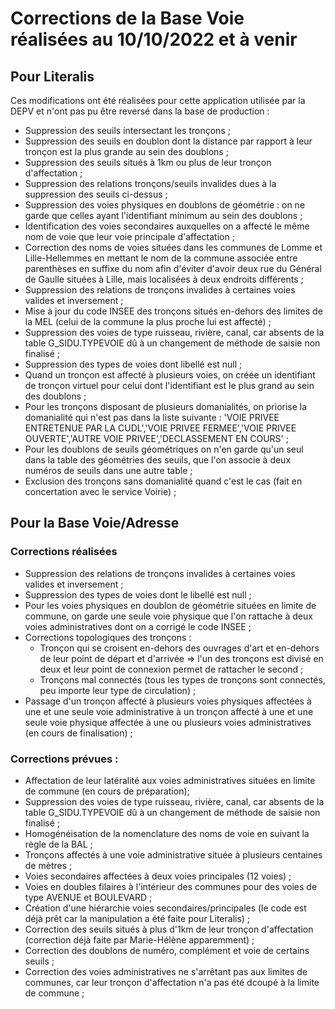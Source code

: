 # Corrections de la Base Voie réalisées au 10/10/2022 et à venir

## Pour Literalis

Ces modifications ont été réalisées pour cette application utilisée par la DEPV et n'ont pas pu être reversé dans la base de production :

- Suppression des seuils intersectant les tronçons ;
- Suppression des seuils en doublon dont la distance par rapport à leur tronçon est la plus grande au sein des doublons ;
- Suppression des seuils situés à 1km ou plus de leur tronçon d'affectation ;
- Suppression des relations tronçons/seuils invalides dues à la suppression des seuils ci-dessus ;
- Suppression des voies physiques en doublons de géométrie : on ne garde que celles ayant l'identifiant minimum au sein des doublons ;
- Identification des voies secondaires auxquelles on a affecté le même nom de voie que leur voie principale d'affectation ;
- Correction des noms de voies situées dans les communes de Lomme et Lille-Hellemmes en mettant le nom de la commune associée entre parenthèses en suffixe du nom afin d'éviter d'avoir deux rue du Général de Gaulle situées à Lille, mais localisées à deux endroits différents ;
- Suppression des relations de tronçons invalides à certaines voies valides et inversement ;
- Mise à jour du code INSEE des tronçons situés en-dehors des limites de la MEL (celui de la commune la plus proche lui est affecté) ;
- Suppression des voies de type ruisseau, rivière, canal, car absents de la table G_SIDU.TYPEVOIE dû à un changement de méthode de saisie non finalisé ;
- Suppression des types de voies dont libellé est null ;
- Quand un tronçon est affecté à plusieurs voies, on créée un identifiant de tronçon virtuel pour celui dont l'identifiant est le plus grand au sein des doublons ;
- Pour les tronçons disposant de plusieurs domanialités, on priorise la domanialité qui n'est pas dans la liste suivante : 'VOIE PRIVEE ENTRETENUE PAR LA CUDL','VOIE PRIVEE FERMEE','VOIE PRIVEE OUVERTE','AUTRE VOIE PRIVEE','DECLASSEMENT EN COURS' ;
- Pour les doublons de seuils géométriques on n'en garde qu'un seul dans la table des géométries des seuils, que l'on associe à deux numéros de seuils dans une autre table ;
- Exclusion des tronçons sans domanialité quand c'est le cas (fait en concertation avec le service Voirie) ;

## Pour la Base Voie/Adresse

### Corrections réalisées

- Suppression des relations de tronçons invalides à certaines voies valides et inversement ;
- Suppression des types de voies dont le libellé est null ;
- Pour les voies physiques en doublon de géométrie situées en limite de commune, on garde une seule voie physique que l'on rattache à deux voies administratives dont on a corrigé le code INSEE ;
- Corrections topologiques des tronçons :
  - Tronçon qui se croisent en-dehors des ouvrages d'art et en-dehors de leur point de départ et d'arrivée => l'un des tronçons est divisé en deux et leur point de connexion permet de rattacher le second ;
  - Tronçons mal connectés (tous les types de tronçons sont connectés, peu importe leur type de circulation) ;
- Passage d'un tronçon affecté à plusieurs voies physiques affectées à une et une seule voie administrative à un tronçon affecté à une et une seule voie physique affectée à une ou plusieurs voies administratives (en cours de finalisation) ;

### Corrections prévues :

- Affectation de leur latéralité aux voies administratives situées en limite de commune (en cours de préparation);
- Suppression des voies de type ruisseau, rivière, canal, car absents de la table G_SIDU.TYPEVOIE dû à un changement de méthode de saisie non finalisé ;
- Homogénéisation de la nomenclature des noms de voie en suivant la règle de la BAL ;
- Tronçons affectés à une voie administrative située à plusieurs centaines de mètres ;
- Voies secondaires affectées à deux voies principales (12 voies) ;
- Voies en doubles filaires à l'intérieur des communes pour des voies de type AVENUE et BOULEVARD ;
- Création d'une hiérarchie voies secondaires/principales (le code est déjà prêt car la manipulation a été faite pour Literalis) ;
- Correction des seuils situés à plus d'1km de leur tronçon d'affectation (correction déjà faite par Marie-Hélène apparemment) ;
- Correction des doublons de numéro, complément et voie de certains seuils ;
- Correction des voies administratives ne s'arrêtant pas aux limites de communes, car leur tronçon d'affectation n'a pas été dcoupé à la limite de commune ;
